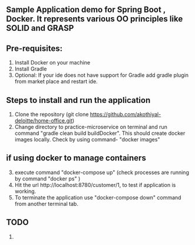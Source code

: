 ## Sample Application demo for Spring Boot , Docker. It represents various OO principles like SOLID and GRASP

## Pre-requisites:
1. Install Docker on your machine
2. Install Gradle
3. Optional: If your ide does not have support for Gradle add gradle plugin from market place and restart ide.

## Steps to install and run the application
1. Clone the repository (git clone https://github.com/akothiyal-deloitte/home-office.git)
2. Change directory to practice-microservice on terminal and run command "gradle clean build buildDocker". This should create docker images locally. Check by using command- "docker images"
## if using docker to manage containers
3. execute command "docker-compose up" (check processes are running by command "docker ps" )
4. Hit the url http://localhost:8780/customer/1, to test if application is working.
5. To terminate the application use "docker-compose down" command from another terminal tab.


## TODO
1. 